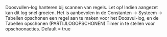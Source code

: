 Doosvullen-log hanteren bij scannen van regels. Let op! Indien aangezet kan dit log snel groeien. Het is aanbevolen in de Constanten -> Systeem -> Tabellen opschonen een regel aan te maken voor het Doosvul-log, en de Tabellen opschonen (PARTIJLOGOPSCHONEN) Timer in te stellen voor opschoonacties. Default = true